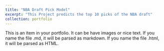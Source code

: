 ```yaml
---
title: "NBA Draft Pick Model"
excerpt: "This Project predicts the top 10 picks of the NBA draft"
collection: portfolio
---
```


This is an item in your portfolio. It can be have images or nice text. If you name the file .md, it will be parsed as markdown. If you name the file .html, it will be parsed as HTML. 
